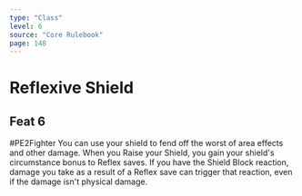 ```yaml
---
type: "Class"
level: 6
source: "Core Rulebook"
page: 148
---
```

# Reflexive Shield
## Feat 6
#PE2Fighter
You can use your shield to fend off the worst of area effects and other damage. When you Raise your Shield, you gain your shield's circumstance bonus to Reflex saves. If you have the Shield Block reaction, damage you take as a result of a Reflex save can trigger that reaction, even if the damage isn't physical damage.